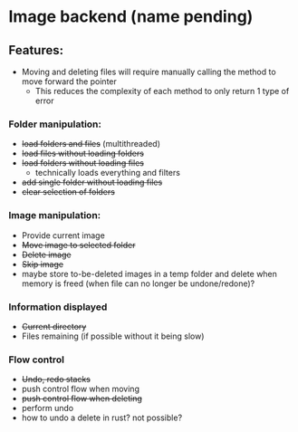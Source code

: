 # Image backend (name pending)

## Features:
- Moving and deleting files will require manually calling the method to move forward the pointer
    - This reduces the complexity of each method to only return 1 type of error

### Folder manipulation:
- ~~load folders and files~~ (multithreaded)
- ~~load files without loading folders~~
- ~~load folders without loading files~~
    - technically loads everything and filters
- ~~add single folder without loading files~~
- ~~clear selection of folders~~

### Image manipulation:
- Provide current image
- ~~Move image to selected folder~~
- ~~Delete image~~
- ~~Skip image~~
- maybe store to-be-deleted images in a temp folder and delete when memory is freed (when file can no longer be undone/redone)?

### Information displayed
- ~~Current directory~~
- Files remaining (if possible without it being slow)

### Flow control
- ~~Undo, redo stacks~~
- push control flow when moving
- ~~push control flow when deleting~~
- perform undo
- how to undo a delete in rust? not possible?
